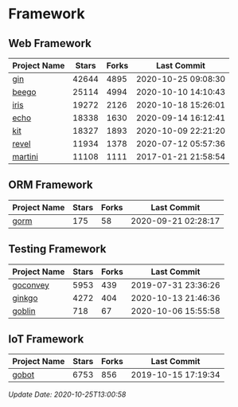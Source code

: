 # Framework

## Web Framework
| Project Name | Stars | Forks | Last Commit |
| ------------ | ----- | ----- | ----------- |
| [gin](https://github.com/gin-gonic/gin) | 42644 | 4895 | 2020-10-25 09:08:30 |
| [beego](https://github.com/astaxie/beego) | 25114 | 4994 | 2020-10-10 14:10:43 |
| [iris](https://github.com/kataras/iris) | 19272 | 2126 | 2020-10-18 15:26:01 |
| [echo](https://github.com/labstack/echo) | 18338 | 1630 | 2020-09-14 16:12:41 |
| [kit](https://github.com/go-kit/kit) | 18327 | 1893 | 2020-10-09 22:21:20 |
| [revel](https://github.com/revel/revel) | 11934 | 1378 | 2020-07-12 05:57:36 |
| [martini](https://github.com/go-martini/martini) | 11108 | 1111 | 2017-01-21 21:58:54 |

## ORM Framework
| Project Name | Stars | Forks | Last Commit |
| ------------ | ----- | ----- | ----------- |
| [gorm](https://github.com/jinzhu/gorm) | 175 | 58 | 2020-09-21 02:28:17 |

## Testing Framework
| Project Name | Stars | Forks | Last Commit |
| ------------ | ----- | ----- | ----------- |
| [goconvey](https://github.com/smartystreets/goconvey) | 5953 | 439 | 2019-07-31 23:36:26 |
| [ginkgo](https://github.com/onsi/ginkgo) | 4272 | 404 | 2020-10-13 21:46:36 |
| [goblin](https://github.com/franela/goblin) | 718 | 67 | 2020-10-06 15:55:58 |

## IoT Framework
| Project Name | Stars | Forks | Last Commit |
| ------------ | ----- | ----- | ----------- |
| [gobot](https://github.com/hybridgroup/gobot) | 6753 | 856 | 2019-10-15 17:19:34 |

*Update Date: 2020-10-25T13:00:58*